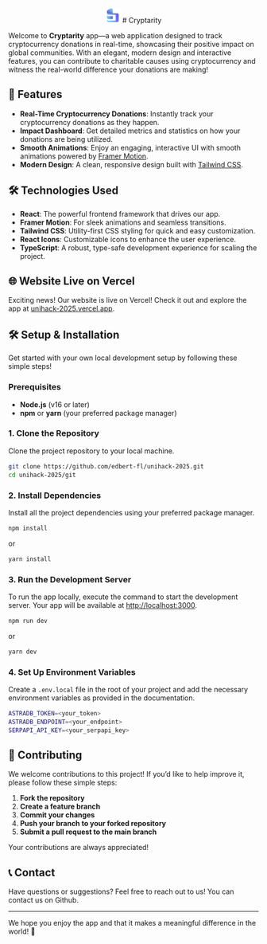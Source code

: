 <p align="center">
  <img src="public/logo.png" alt="Logo" width="30" height="30" />
  # Cryptarity
</p>


Welcome to **Cryptarity** app—a web application designed to track cryptocurrency donations in real-time, showcasing their positive impact on global communities. With an elegant, modern design and interactive features, you can contribute to charitable causes using cryptocurrency and witness the real-world difference your donations are making!

## 🚀 Features

- **Real-Time Cryptocurrency Donations**: Instantly track your cryptocurrency donations as they happen.
- **Impact Dashboard**: Get detailed metrics and statistics on how your donations are being utilized.
- **Smooth Animations**: Enjoy an engaging, interactive UI with smooth animations powered by [Framer Motion](https://www.framer.com/motion/).
- **Modern Design**: A clean, responsive design built with [Tailwind CSS](https://tailwindcss.com/).

## 🛠 Technologies Used

- **React**: The powerful frontend framework that drives our app.
- **Framer Motion**: For sleek animations and seamless transitions.
- **Tailwind CSS**: Utility-first CSS styling for quick and easy customization.
- **React Icons**: Customizable icons to enhance the user experience.
- **TypeScript**: A robust, type-safe development experience for scaling the project.

## 🌐 Website Live on Vercel

Exciting news! Our website is live on Vercel! Check it out and explore the app at [unihack-2025.vercel.app](https://unihack-2025.vercel.app).

## 🛠 Setup & Installation

Get started with your own local development setup by following these simple steps!

### Prerequisites

- **Node.js** (v16 or later)
- **npm** or **yarn** (your preferred package manager)

### 1. Clone the Repository

Clone the project repository to your local machine.

```bash
git clone https://github.com/edbert-fl/unihack-2025.git
cd unihack-2025/git
```

### 2. Install Dependencies

Install all the project dependencies using your preferred package manager.

```bash
npm install
```

or

```bash
yarn install
```

### 3. Run the Development Server

To run the app locally, execute the command to start the development server. Your app will be available at [http://localhost:3000](http://localhost:3000).

```bash
npm run dev
```

or

```bash
yarn dev
```

### 4. Set Up Environment Variables

Create a `.env.local` file in the root of your project and add the necessary environment variables as provided in the documentation.

```bash
ASTRADB_TOKEN=<your_token>
ASTRADB_ENDPOINT=<your_endpoint>
SERPAPI_API_KEY=<your_serpapi_key>
```

## 🤝 Contributing

We welcome contributions to this project! If you’d like to help improve it, please follow these simple steps:

1. **Fork the repository**
2. **Create a feature branch**
3. **Commit your changes**
4. **Push your branch to your forked repository**
5. **Submit a pull request to the main branch**

Your contributions are always appreciated!

## 📞 Contact

Have questions or suggestions? Feel free to reach out to us! You can contact us on Github.

---

We hope you enjoy the app and that it makes a meaningful difference in the world! 💚
